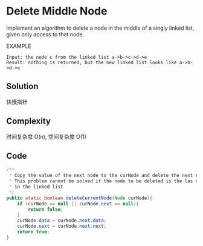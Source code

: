 # Delete Middle Node

Implement an algorithm to delete a node in the middle of a singly linked list, given only access to that node.

 EXAMPLE

    Input: the node c from the linked list a->b->c->d->e
    Result: nothing is returned, but the new linked list looks like a->b->d->e

## Solution

快慢指针

## Complexity

时间复杂度 O(n), 空间复杂度 O(1)

## Code

```java
/**
 * Copy the value of the next node to the curNode and delete the next node.
 * This problem cannot be solved if the node to be deleted is the las node
 * in the linked list
 */
public static boolean deleteCurrentNode(Node curNode){
    if (curNode == null || curNode.next == null){
        return false;
    }
    curNode.data = curNode.next.data;
    curNode.next = curNode.next.next;
    return true;
}
```

